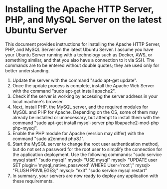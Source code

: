 # Installing the Apache HTTP Server, PHP, and MySQL Server on the latest Ubuntu Server 
This document provides instructions for installing the Apache HTTP Server, PHP, and MySQL Server on the latest Ubuntu Server. I assume you have your Ubuntu Server running with a technology such as Docker, AWS, or something similar, and that you also have a connection to it via SSH. The commands are to be entered without double quotes; they are used only for better understanding.
1. Update the server with the command "sudo apt-get update".
2. Once the update process is complete, install the Apache Web Server with the command "sudo apt-get install apache2".
3. Check if the server is working by accessing the server address in your local machine's browser.
4. Next, install PHP, the MySQL server, and the required modules for MySQL and PHP for Apache. Depending on the OS, some of them may already be installed or unnecessary, but attempt to install them with the command "sudo apt-get install mysql-server php libapache2-mod-php php-mysql".
5. Enable the PHP module for Apache (version may differ) with the command "sudo a2enmod php8.1".
6. Start the MySQL server to change the root user authentication method, but do not set a password for the root user to simplify the connection for the application deployment. Use the following commands:
"sudo service mysql start" 
"sudo mysql"
mysql> "USE mysql"
mysql> "UPDATE user SET plugin='mysql_native_password' WHERE User='root';"
mysql> "FLUSH PRIVILEGES;"
mysql> "exit"
"sudo service mysql restart"
7. In summary, your servers are now ready to deploy any application with these requirements.


